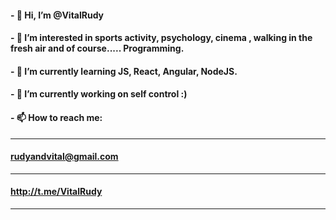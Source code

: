 #### - 👋 Hi, I’m @VitalRudy
#### - 👀 I’m interested in sports activity, psychology, cinema , walking in the fresh air and of course..... Programming.
#### - 🌱 I’m currently learning JS, React, Angular, NodeJS.
#### - 💞️ I’m currently working on self control :)
#### - 📫 How to reach me:
----------------------
#### rudyandvital@gmail.com
----------------------
#### http://t.me/VitalRudy
----------------------

